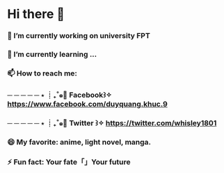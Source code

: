 # Hi there 👋
### 🔭 I’m currently working on university FPT 
### 🌱 I’m currently learning ...
### 📫 How to reach me:  
###    ─ ─ ─ ─ ─ ⋆   ┊₊˚๑:rice_ball: Facebook꒱✧  https://www.facebook.com/duyquang.khuc.9
###    ─ ─ ─ ─ ─ ⋆   ┊₊˚๑:hotdog:    Twitter  ꒱✧  https://twitter.com/whisley1801          
### 😄 My favorite: anime, light novel, manga.
### ⚡ Fun fact: Your fate「」Your future   

<!--
**whisleyhozion/whisleyhozion** is a ✨ _special_ ✨ repository because its `README.md` (this file) appears on your GitHub profile.

Here are some ideas to get you started:

- 🔭 I’m currently working on      「updating」
- 🌱 I’m currently learning        「updating」
- 👯 I’m looking to collaborate on 「updating」
- 🤔 I’m looking for help with     「updating」
- 📫 How to reach me: https://www.facebook.com/duyquang.khuc.9/
- 😄 My favorite: anime, light novel, manga.
- ⚡ Fun fact: Your fate「」Your future   
-->
